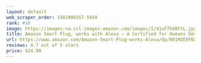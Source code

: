 ```yaml
---
layout: default 
﻿web_scraper_order: 1582906557-5934
rank: #16
image: https://images-na.ssl-images-amazon.com/images/I/41uF7hO8FtL.jpg
title: Amazon Smart Plug, works with Alexa – A Certified for Humans Device
url: https://www.amazon.com/Amazon-Smart-Plug-works-Alexa/dp/B01MZEEFNX/ref=zg_mw_electronics_16?_encoding=UTF8&psc=1&refRID=57162F156C34G7WF8S8A
reviews: 4.7 out of 5 stars
price: $24.99 
---
```


